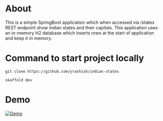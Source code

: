 # About
This is a simple SpringBoot application which when accessed via /states REST endpoint show Indian states and their capitals. This application uses an in-memory H2 database which inserts rows at the start of application and keep it in memory.

# Command to start project locally
`git clone https://github.com/yrashish/indian-states`

`skaffold dev`

# Demo
[![Demo](https://img.youtube.com/vi/KR8DqxaOGBw/2.jpg)](https://www.youtube.com/watch?v=KR8DqxaOGBw)


